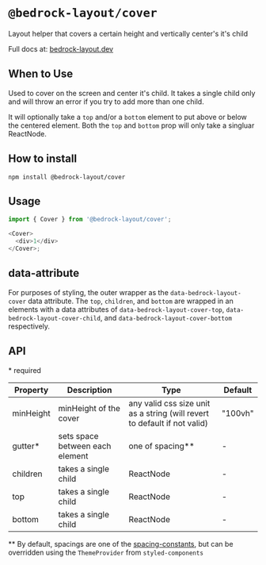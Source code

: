 # `@bedrock-layout/cover`

Layout helper that covers a certain height and vertically center's it's child

Full docs at: [bedrock-layout.dev](https://bedrock-layout.dev/)

## When to Use

Used to cover on the screen and center it's child. It takes a single child only and will throw an error if you try to add more than one child.

It will optionally take a `top` and/or a `bottom` element to put above or below the centered element. Both the `top` and `bottom` prop will only take a singluar ReactNode.

## How to install

`npm install @bedrock-layout/cover`

## Usage

```javascript
import { Cover } from '@bedrock-layout/cover';

<Cover>
  <div>1</div>
</Cover>;
```

## data-attribute

For purposes of styling, the outer wrapper as the `data-bedrock-layout-cover` data attribute. The `top`, `children`, and `bottom` are wrapped in an elements with a data attributes of `data-bedrock-layout-cover-top`, `data-bedrock-layout-cover-child`, and `data-bedrock-layout-cover-bottom` respectively.

## API

\* required

| Property  | Description                     | Type                                                                      | Default |
| --------- | ------------------------------- | ------------------------------------------------------------------------- | ------- |
| minHeight | minHeight of the cover          | any valid css size unit as a string (will revert to default if not valid) | "100vh" |
| gutter\*  | sets space between each element | one of spacing\*\*                                                        | -       |
| children  | takes a single child            | ReactNode                                                                 | -       |
| top       | takes a single child            | ReactNode                                                                 | -       |
| bottom    | takes a single child            | ReactNode                                                                 | -       |

\*\* By default, spacings are one of the [spacing-constants](https://github.com/Bedrock-Layouts/Bedrock/tree/master/packages/spacing-constants), but can be overridden using the `ThemeProvider` from `styled-components`
